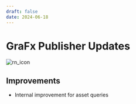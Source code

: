 ```yaml
---
draft: false
date: 2024-06-18
---
```


# GraFx Publisher Updates

![rn_icon](../../../../../assets/icon-GraFx-Publisher.svg)

<!-- more -->

## Improvements

- Internal improvement for asset queries
